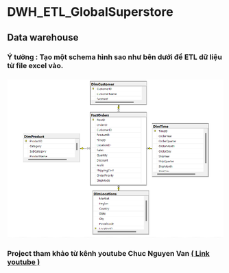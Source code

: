 # DWH_ETL_GlobalSuperstore
## Data warehouse 
### Ý tưởng : Tạo một schema hình sao như bên dưới để ETL dữ liệu từ file excel vào.
### <img src="/Schema.png">
### Project tham khảo từ kênh youtube Chuc Nguyen Van <a href="https://www.youtube.com/watch?v=Yp8fXLnVCp8&list=PL2vTwB9LeGfDndnObrtpGHr2_sQLV41oq&index=5">( Link youtube )</a>
